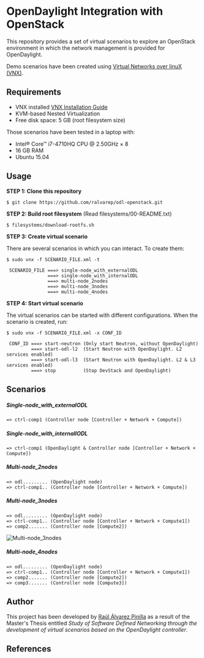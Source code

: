 # OpenDaylight Integration with OpenStack
This repository provides a set of virtual scenarios to explore an OpenStack environment in which the network management is provided for OpenDaylight.

Demo scenarios have been created using [Virtual Networks over linuX (VNX)](http://www.dit.upm.es/~vnx/).


## Requirements

 - VNX installed [VNX Installation Guide](http://web.dit.upm.es/vnxwiki/index.php/Vnx-install)
 - KVM-based Nested Virtualization
 - Free disk space: 5 GB (root filesystem size)

Those scenarios have been tested in a laptop with:
- Intel® Core™ i7-4710HQ CPU @ 2.50GHz × 8
- 16 GB RAM
- Ubuntu 15.04

## Usage

**STEP 1: Clone this repository**
~~~
$ git clone https://github.com/ralvarep/odl-openstack.git
~~~

**STEP 2: Build root filesystem** (Read filesystems/00-README.txt)
~~~
$ filesystems/download-rootfs.sh
~~~

**STEP 3: Create virtual scenario**

There are several scenarios in which you can interact. To create them:
~~~
$ sudo vnx -f SCENARIO_FILE.xml -t

 SCENARIO_FILE ===> single-node_with_externalODL
               ===> single-node_with_internalODL
               ===> multi-node_2nodes
               ===> multi-node_3nodes
               ===> multi-node_4nodes
~~~

**STEP 4: Start virtual scenario**

The virtual scenarios can be started with different configurations. When the scenario is created, run:
~~~
$ sudo vnx -f SCENARIO_FILE.xml -x CONF_ID

 CONF_ID ===> start-neutron (Only start Neutron, without OpenDaylight)
         ===> start-odl-l2  (Start Neutron with OpenDaylight. L2 services enabled)
         ===> start-odl-l3  (Start Neutron with OpenDaylight. L2 & L3 services enabled)
         ===> stop          (Stop DevStack and OpenDaylight)
~~~

## Scenarios

##### Single-node_with_externalODL
~~~
=> ctrl-comp1 (Controller node [Controller + Network + Compute])
~~~

##### Single-node_with_internallODL
~~~
=> ctrl-comp1 (OpenDaylight & Controller node [Controller + Network + Compute])
~~~

##### Multi-node_2nodes
~~~
=> odl......... (OpenDaylight node)
=> ctrl-comp1.. (Controller node [Controller + Network + Compute])
~~~

##### Multi-node_3nodes
~~~
=> odl......... (OpenDaylight node)
=> ctrl-comp1.. (Controller node [Controller + Network + Compute1])
=> comp2....... (Controller node [Compute2])
~~~
![Multi-node_3nodes](https://raw.githubusercontent.com/ralvarep/odl-openstack/master/network_maps/multi-node_3nodes.jpg)

##### Multi-node_4nodes
~~~
=> odl......... (OpenDaylight node)
=> ctrl-comp1.. (Controller node [Controller + Network + Compute1])
=> comp2....... (Controller node [Compute2])
=> comp3....... (Controller node [Compute3])
~~~


## Author

This project has been developed by [Raúl Álvarez Pinilla](http://github.com/ralvarep) as a result of the Master's Thesis entitled *Study of Software Defined Networking through the development of virtual scenarios based on the OpenDaylight controller*.


## References

